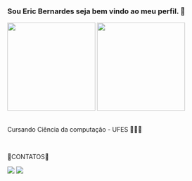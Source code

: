 
### Sou Eric Bernardes seja bem vindo ao meu perfil. 🤝

<div id="top">
    <img height="200px"
        src="https://github-readme-stats-git-masterrstaa-rickstaa.vercel.app/api?username=EricBernardes&theme=dracula" />
    <img height="200px"
        src="https://github-readme-stats.vercel.app/api/top-langs/?username=EricBernardes&theme=dracula" />
</div>
<br />
<p>Cursando Ciência da computação - UFES 🧑🏾‍💻 </p>
<br />
<div id="contatos">
    <p>📱CONTATOS📱</p>
    <a href="mailto:ericbernardes70@gmail.com"><img
            src="https://img.shields.io/badge/Gmail-D14836?style=for-the-badge&logo=gmail&logoColor=white" /></a>
    <a href="https://www.instagram.com/ericbernardes7/"><img
            src="https://img.shields.io/badge/Instagram-E4405F?style=for-the-badge&logo=instagram&logoColor=white" /></a>
</div>
